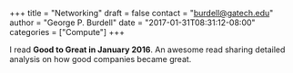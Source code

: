 +++
title = "Networking"
draft = false
contact = "burdell@gatech.edu"
author = "George P. Burdell"
date = "2017-01-31T08:31:12-08:00"
categories = ["Compute"]
+++

I read **Good to Great in January 2016**. An awesome read sharing detailed
analysis on how good companies became great.


